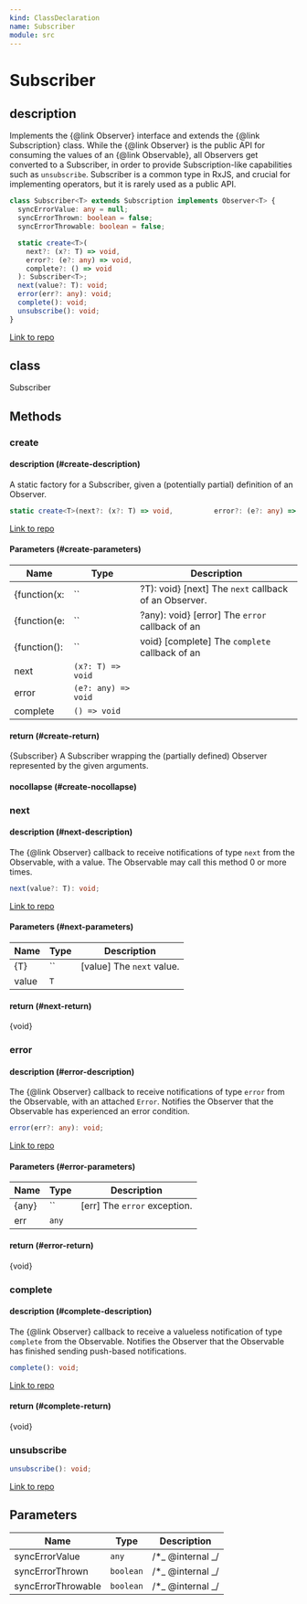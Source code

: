 ```yaml
---
kind: ClassDeclaration
name: Subscriber
module: src
---
```


# Subscriber

## description

Implements the {@link Observer} interface and extends the
{@link Subscription} class. While the {@link Observer} is the public API for
consuming the values of an {@link Observable}, all Observers get converted to
a Subscriber, in order to provide Subscription-like capabilities such as
`unsubscribe`. Subscriber is a common type in RxJS, and crucial for
implementing operators, but it is rarely used as a public API.

```ts
class Subscriber<T> extends Subscription implements Observer<T> {
  syncErrorValue: any = null;
  syncErrorThrown: boolean = false;
  syncErrorThrowable: boolean = false;

  static create<T>(
    next?: (x?: T) => void,
    error?: (e?: any) => void,
    complete?: () => void
  ): Subscriber<T>;
  next(value?: T): void;
  error(err?: any): void;
  complete(): void;
  unsubscribe(): void;
}
```

[Link to repo](https://github.com/ReactiveX/rxjs/blob/master/src/internal/Subscriber.ts#L18-L147)

## class

Subscriber<T>

## Methods

### create

#### description (#create-description)

A static factory for a Subscriber, given a (potentially partial) definition
of an Observer.

```ts
static create<T>(next?: (x?: T) => void,          error?: (e?: any) => void,          complete?: () => void): Subscriber<T>;
```

[Link to repo](https://github.com/ReactiveX/rxjs/blob/master/src/internal/Subscriber.ts#L31-L37)

#### Parameters (#create-parameters)

| Name         | Type                | Description                                           |
| ------------ | ------------------- | ----------------------------------------------------- |
| {function(x: | ``                  | ?T): void} [next] The `next` callback of an Observer. |
| {function(e: | ``                  | ?any): void} [error] The `error` callback of an       |
| {function(): | ``                  | void} [complete] The `complete` callback of an        |
| next         | `(x?: T) => void`   |                                                       |
| error        | `(e?: any) => void` |                                                       |
| complete     | `() => void`        |                                                       |

#### return (#create-return)

{Subscriber<T>} A Subscriber wrapping the (partially defined)
Observer represented by the given arguments.

#### nocollapse (#create-nocollapse)

### next

#### description (#next-description)

The {@link Observer} callback to receive notifications of type `next` from
the Observable, with a value. The Observable may call this method 0 or more
times.

```ts
next(value?: T): void;
```

[Link to repo](https://github.com/ReactiveX/rxjs/blob/master/src/internal/Subscriber.ts#L93-L97)

#### Parameters (#next-parameters)

| Name  | Type | Description               |
| ----- | ---- | ------------------------- |
| {T}   | ``   | [value] The `next` value. |
| value | `T`  |                           |

#### return (#next-return)

{void}

### error

#### description (#error-description)

The {@link Observer} callback to receive notifications of type `error` from
the Observable, with an attached `Error`. Notifies the Observer that
the Observable has experienced an error condition.

```ts
error(err?: any): void;
```

[Link to repo](https://github.com/ReactiveX/rxjs/blob/master/src/internal/Subscriber.ts#L106-L111)

#### Parameters (#error-parameters)

| Name  | Type  | Description                  |
| ----- | ----- | ---------------------------- |
| {any} | ``    | [err] The `error` exception. |
| err   | `any` |                              |

#### return (#error-return)

{void}

### complete

#### description (#complete-description)

The {@link Observer} callback to receive a valueless notification of type
`complete` from the Observable. Notifies the Observer that the Observable
has finished sending push-based notifications.

```ts
complete(): void;
```

[Link to repo](https://github.com/ReactiveX/rxjs/blob/master/src/internal/Subscriber.ts#L119-L124)

#### return (#complete-return)

{void}

### unsubscribe

```ts
unsubscribe(): void;
```

[Link to repo](https://github.com/ReactiveX/rxjs/blob/master/src/internal/Subscriber.ts#L126-L132)

## Parameters

| Name               | Type      | Description       |
| ------------------ | --------- | ----------------- |
| syncErrorValue     | `any`     | /\*_ @internal _/ |
| syncErrorThrown    | `boolean` | /\*_ @internal _/ |
| syncErrorThrowable | `boolean` | /\*_ @internal _/ |
